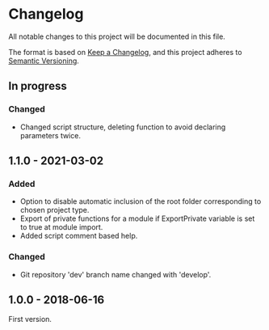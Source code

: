 ﻿# Changelog

All notable changes to this project will be documented in this file.

The format is based on [Keep a Changelog](https://keepachangelog.com/en/1.1.0/),
and this project adheres to [Semantic Versioning](https://semver.org/spec/v2.0.0.html).

## In progress

### Changed

- Changed script structure, deleting function to avoid declaring parameters twice.

## 1.1.0 - 2021-03-02

### Added

- Option to disable automatic inclusion of the root folder corresponding to chosen project type.
- Export of private functions for a module if ExportPrivate variable is set to true at module import.
- Added script comment based help.

### Changed

- Git repository 'dev' branch name changed with 'develop'.

## 1.0.0 - 2018-06-16

First version.